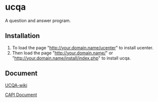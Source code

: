 # ucqa
A question and answer program.

## Installation

1. To load the page "http://your.domain.name/ucenter" to install ucenter.
2. Then load the page "http://your.domain.name/" or "http://your.domain.name/install/index.php" to install ucqa.

## Document

[UCQA-wiki](https://github.com/NaturalWill/UCQA/wiki)

[CAPI Document](https://github.com/NaturalWill/UCQA/wiki/CAPI-Document)